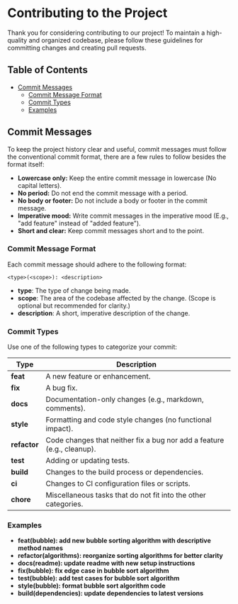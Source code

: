 # Contributing to the Project

Thank you for considering contributing to our project! To maintain a high-quality and organized codebase, please follow these guidelines for committing changes and creating pull requests.

## Table of Contents

- [Commit Messages](#commit-messages)
    - [Commit Message Format](#commit-message-format)
    - [Commit Types](#commit-types)
    - [Examples](#examples)

## Commit Messages

To keep the project history clear and useful, commit messages must follow the conventional commit format, there are a few rules to follow besides the format itself:

- **Lowercase only:** Keep the entire commit message in lowercase (No capital letters).
- **No period:** Do not end the commit message with a period.
- **No body or footer:** Do not include a body or footer in the commit message.
- **Imperative mood:** Write commit messages in the imperative mood (E.g., "add feature" instead of "added feature").
- **Short and clear:** Keep commit messages short and to the point.

### Commit Message Format

Each commit message should adhere to the following format:

```
<type>(<scope>): <description>
```

- **type**: The type of change being made.
- **scope**: The area of the codebase affected by the change. (Scope is optional but recommended for clarity.)
- **description**: A short, imperative description of the change.

### Commit Types

Use one of the following types to categorize your commit:

| Type         | Description                                                              |
|--------------|--------------------------------------------------------------------------|
| **feat**     | A new feature or enhancement.                                            |
| **fix**      | A bug fix.                                                               |
| **docs**     | Documentation-only changes (e.g., markdown, comments).                   |
| **style**    | Formatting and code style changes (no functional impact).                |
| **refactor** | Code changes that neither fix a bug nor add a feature (e.g., cleanup).   |
| **test**     | Adding or updating tests.                                                |
| **build**    | Changes to the build process or dependencies.                            |
| **ci**       | Changes to CI configuration files or scripts.                            |
| **chore**    | Miscellaneous tasks that do not fit into the other categories.           |

### Examples

- **feat(bubble): add new bubble sorting algorithm with descriptive method names**
- **refactor(algorithms): reorganize sorting algorithms for better clarity**
- **docs(readme): update readme with new setup instructions**
- **fix(bubble): fix edge case in bubble sort algorithm**
- **test(bubble): add test cases for bubble sort algorithm**
- **style(bubble): format bubble sort algorithm code**
- **build(dependencies): update dependencies to latest versions**
